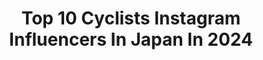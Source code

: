 ---
title: Top 10 Cyclists Instagram Influencers In Japan In 2024
description: >-
  Find top cyclists Instagram influencers in Japan in 2024. Most popular hashtags: #cyclist #roadbike #cycling #fashion.
platform: Instagram
hits: 10
text_top: See the most popular Instagram accounts on inBeat.
text_bottom: Our database has 10 Instagram influencers like this in Japan for you to pitch.
profiles:
  - username: "bennetcoblinerphotography"
    fullname: >-
      Bennet Cobliner
    bio: >-
      *NO DMs* Beauty and Portrait Photographer, Cyclist, Traveler, Lover of Languages. NYC. 🇺🇸🇨🇭Japanese speaker/日本語
    location: "Japan"
    followers: 3459
    engagement: 586
    commentsToLikes: 0.122502
    id: ck0w5rb6j51sy0i19zre7tjuk
    verified: false
    hashtags: "#beautyphotographer, #glittermakeup, #bennetcoblinerphotography, #bennetcobliner"
  - username: "yukiyaarashiro"
    fullname: >-
      🇯🇵Yukiya Arashiro🇯🇵
    bio: >-
      Pro Cyclist 🇧🇭
    location: "Japan"
    followers: 28100
    engagement: 1249
    commentsToLikes: 0.005268
    id: ck0vvhcgop5ba0i195a32up0p
    verified: false
    hashtags: "#2021, #tourdownunder, #2020, #bahrainmclaren"
  - username: "haruka.kawashima"
    fullname: >-
      河島春佳｜花のある生活を世界の文化に
    bio: >-
      🥀 フラワーサイクリスト🇯🇵 Flower cyclist(UP CYCLING) UNIQLO TOKYOとコラボ中 株式会社RIN代表 ・1/30〜 #uniqlotokyo ・11/21-12/25 @laforet_h ・仕事依頼 info@lossflower.com　 ・花販売👇
    location: "Japan"
    followers: 10120
    engagement: 503
    commentsToLikes: 0.011327
    id: ck6ucc4s5eq6i0j715c36dn4l
    verified: false
    hashtags: "#lossflower, #sustainable, #flowerwork, #flowerart"
  - username: "riyuponpon"
    fullname: >-
      太田りゆ/RIYU OHTA
    bio: >-
      ◾自転車競技日本代表﻿ ◽競輪選手 ‖ ガールズケイリン﻿ ︎◾TEAM BRIDGESTONE CYCLING﻿ ✉お仕事の依頼はメールにお願いします。
    location: "Japan"
    followers: 11367
    engagement: 1479
    commentsToLikes: 0.015276
    id: ck6tw1mqephof0j71vd090hvf
    verified: false
    hashtags: "#dayoff, #trackcyclist, #cyclist, #training"
  - username: "shin0586880"
    fullname: >-
      Shinichi Yama
    bio: >-
      Fukui Japan 🇯🇵 MY LIFE STYLE roadbike🚴fashion👕food🥩 三部構成post🤓
    location: "Japan"
    followers: 4836
    engagement: 1888
    commentsToLikes: 0.084817
    id: ckap0prjxrc210i784y8ehyuw
    verified: false
    hashtags: "#stayhome, #roadbike, #converseallstar, #takeout"
  - username: "darth.hoyder"
    fullname: >-
      𝕯𝖆𝖗𝖙𝖍.𝖍𝖔𝖞𝖉𝖊𝖗
    bio: >-
      𝔍𝔞𝔭𝔞𝔫🇯🇵 𝔎𝔲𝔪𝔞𝔪𝔬𝔱𝔬🏯 𝕾𝖜𝖔𝖗𝖉 𝕬𝖗𝖙 𝕺𝖓𝖑𝖎𝖓𝖊 𝕴𝖓𝖙𝖊𝖌𝖗𝖆𝖑 𝕱𝖆𝖈𝖙𝖔𝖗⚔️ ℜ𝔞𝔦𝔰𝔢 𝔱𝔥𝔢 𝔣𝔩𝔞𝔤 🏴‍☠️
    location: "Japan"
    followers: 4648
    engagement: 1768
    commentsToLikes: 0.030171
    id: ck14isn4agztz0i19ppvop57y
    verified: false
    hashtags: "#footbath, #roadbike, #trek, #loveroadbikes"
  - username: "stunt__boy__"
    fullname: >-
      ɴɪᴄᴋʏ__ᴘʜᴏᴛᴏɢʀᴀᴘʜʏ__
    bio: >-
      ᴘʜᴏᴛᴏɢʀᴀᴘʜᴇʀ| ᴡᴇᴅᴅɪɴɢ | ғᴀsʜɪᴏɴ |ᴘᴏᴛʀᴀɪᴛs ᴅᴍ ғᴏʀ ᴄᴏʟʟᴀʙᴏʀᴀᴛɪᴏɴ📥 @day__makers #sᴛʀᴇᴇᴛsᴋᴀᴛᴇʀ @flipmonkz
    location: "Japan"
    followers: 10877
    engagement: 427
    commentsToLikes: 0.068552
    id: ck8t4q1xa7o650j78xkdfm5bs
    verified: false
    hashtags: "#bikelife, #happy, #like, #training"
  - username: "tripmoment"
    fullname: >-
      TripMoment 時刻旅行
    bio: >-
      休假日的出遊靈感✨一起時刻旅行 📍標註 @tripmoment與我們分享 #時刻景點 👉快速查 #時刻走走 #時刻美食 #時刻攻略 #一按就出發 👇更多旅行攻略、資訊、 影片
    location: "Japan"
    followers: 87727
    engagement: 35
    commentsToLikes: 0.004124
    id: ck14laxqgtqhe0i19bjk627bk
    verified: false
    hashtags: "#popdaily, #exploretaiwan, #landscape, #likefourlike"
  - username: "amuaiamu"
    fullname: >-
      AMU
    bio: >-
      Tokyo🇯🇵←Gifu Youtuber/Designer 💟cycling travel✈️ 🚲roadbike/LOOK765 '18.10- Ambassador #LOOKCYCLE #nextakasakabase #KAPELMUUR follow me☺️
    location: "Japan"
    followers: 16210
    engagement: 1443
    commentsToLikes: 0.006468
    id: ck9hap6rzdh270j784cpsjo99
    verified: false
    hashtags: "#womencyclists, #lookcycle, #cyclingpics, #womencycling"
  - username: "yvkqqq82"
    fullname: >-
      久保田 夕夏
    bio: >-
      📍Osaka
    location: "Japan"
    followers: 6719
    engagement: 855
    commentsToLikes: 0.010646
    id: ck6tpjl10k8bi0j71vwmqabnh
    verified: false
    hashtags: "#alpineclimber, #mountainlovers, #mountaineering, #snowmountain"
---